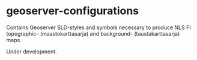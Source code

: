 geoserver-configurations
========================

Contains Geoserver SLD-styles and symbols necessary to produce NLS FI topographic- (maastokarttasarja) and background- (taustakarttasarja) maps.

Under development.
